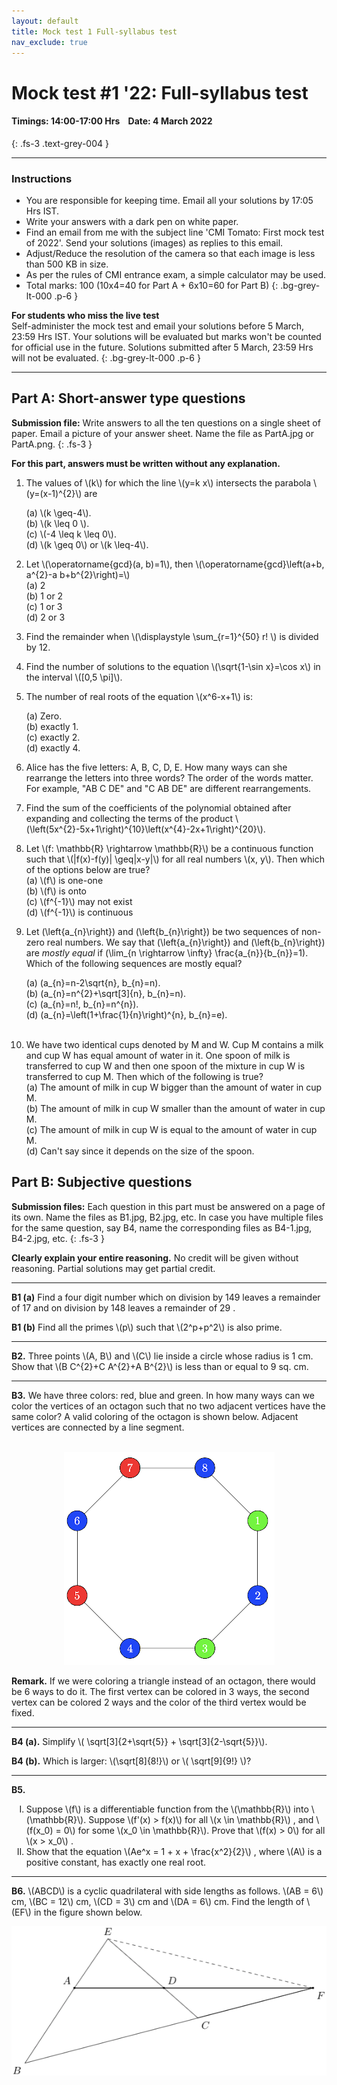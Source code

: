 ```yaml
---
layout: default
title: Mock test 1 Full-syllabus test
nav_exclude: true
---
```



#  Mock test #1 '22: Full-syllabus test

#### Timings: 14:00-17:00 Hrs &nbsp;&nbsp;  Date: 4 March 2022
{: .fs-3 .text-grey-004 }

---


### Instructions

- You are responsible for keeping time. Email all your solutions by 17:05 Hrs IST.
- Write your answers with a dark pen on white paper.
- Find an email from me with the subject line 'CMI Tomato: First mock test of 2022'. Send your solutions (images) as replies to this email.
- Adjust/Reduce the resolution of the camera so that each image is less than 500 KB in size.
- As per the rules of CMI entrance exam, a simple calculator may be used.
- Total marks: 100 (10x4=40 for Part A + 6x10=60 for Part B)
{: .bg-grey-lt-000 .p-6 }


**For students who miss the live test**<br>
Self-administer the mock test and email your solutions before 5 March, 23:59 Hrs IST. Your solutions will be evaluated
but marks won't be counted for official use in the future. Solutions submitted after 5 March, 23:59 Hrs will not be evaluated.
{: .bg-grey-lt-000 .p-6 }

---



## Part A: Short-answer type questions

**Submission file:** Write answers to all the ten questions on a single sheet of paper. Email a picture of your answer sheet. Name the file as PartA.jpg or PartA.png.
{: .fs-3 }

**For this part, answers must be written without any explanation.**



<ol>


<li>
<p>
The values of \(k\) for which the line \(y=k x\) intersects the parabola \(y=(x-1)^{2}\) are
</p>
<p>
(a) \(k \geq-4\).<br>
(b) \(k \leq 0 \).<br>
(c) \(-4 \leq k \leq 0\).<br>
(d) \(k \geq 0\) or \(k \leq-4\).<br>
</p>
</li>


<!--
Answer: d
Equating $k x=(x-1)^{2}$, we get $x^{2}-(k+2) x+1=0$. The discriminant is $(k+2)^{2}-4=k(k+4) \geq 0$ for $k \geq 0$ or $k \leq-4$.
-->

<li>
<p>
Let \(\operatorname{gcd}(a, b)=1\), then \(\operatorname{gcd}\left(a+b, a^{2}-a b+b^{2}\right)=\)<br>
(a) 2<br>
(b) 1 or 2<br>
(c) 1 or 3<br>
(d) 2 or 3<br>
</p>
</li>

<!--
Ans:(c) 2022 Madhava
-->

<li><p>Find the remainder when \(\displaystyle \sum_{r=1}^{50} r! \) is divided by 12.</p></li>



<li>
<p>
Find the number of solutions to the equation \(\sqrt{1-\sin x}=\cos x\) in the interval \([0,5 \pi]\).
</p>
</li>



<!--
Answer: B
Squaring both sides we get $1-\sin x=1-\sin ^{2} x$ and thus $\sin x=0$ or $\sin x=1$. In $[0,5 \pi]$, we then have $x=0, \pi, 2 \pi, 3 \pi, 4 \pi, \pi / 2,5 \pi / 2,7 \pi / 2$. We need to reject the values $\pi, 3 \pi, 5 \pi$ as in these cases LHS $=1$ and RHS $=-1$. Hence number of solutions is 6 .
-->

<li>
<p>
The number of real roots of the equation \(x^6-x+1\) is:
</p>
<p>
(a) Zero.<br>
(b) exactly 1.<br>
(c) exactly 2.<br>
(d) exactly 4.<br>
</p>

</li>

<li>
<p>
Alice has the five letters: A, B, C, D, E. How many ways can she rearrange the letters into three words? The order of the words matter. For example, "AB C DE" and "C AB DE" are different rearrangements.
</p>
</li>





<li>
<p>
Find the sum of the coefficients of the polynomial obtained after expanding and collecting the terms of the product \(\left(5x^{2}-5x+1\right)^{10}\left(x^{4}-2x+1\right)^{20}\).
</p>
</li>


<li>
<p>
Let \(f: \mathbb{R} \rightarrow \mathbb{R}\) be a continuous function such that \(|f(x)-f(y)| \geq|x-y|\) for all real numbers \(x, y\). Then which
of the options below are true?<br>
(a) \(f\) is one-one<br>
(b) \(f\) is onto<br>
(c) \(f^{-1}\) may not exist<br>
(d) \(f^{-1}\) is continuous<br>
</p>
</li>

<!--
Ans: (b), (c),(d).
-->







<li>
<p>


Let \(\left\{a_{n}\right\}\) and \(\left\{b_{n}\right\}\) be two sequences of non-zero real numbers. We say that \(\left\{a_{n}\right\}\) and \(\left\{b_{n}\right\}\) are <i>mostly equal</i> if \(\lim_{n \rightarrow \infty} \frac{a_{n}}{b_{n}}=1\). Which of the following sequences are mostly equal?<br>

(a) \(a_{n}=n-2\sqrt{n}, b_{n}=n\).<br>
(b) \(a_{n}=n^{2}+\sqrt[3]{n}, b_{n}=n\).<br>
(c) \(a_{n}=n!, b_{n}=n^{n}\).<br>
(d) \(a_{n}=\left(1+\frac{1}{n}\right)^{n}, b_{n}=e\).<br>
<br>
</p>
</li>

<!--Ans: (a),(d).-->



<li>
We have two identical cups denoted by M and W. Cup M contains a milk and cup W has equal amount of water in it. One spoon of milk is 
transferred to cup W and then one spoon of the mixture in cup W is transferred to cup M. Then which of the following is true?<br>
(a) The amount of milk in cup W bigger than the amount of water in cup M.<br>
(b) The amount of milk in cup W smaller than the amount of water in cup M.<br>
(c) The amount of milk in cup W is equal to the amount of water in cup M.<br>
(d) Can't say since it depends on the size of the spoon.<br>
</li>


<!--
Ans:(c) 2021 Madhava
-->








</ol>


## Part B: Subjective questions

**Submission files:** Each question in this part must be answered on a page of its own. Name the files as B1.jpg, B2.jpg, etc. In case you have multiple files
for the same question, say B4, name the corresponding files as B4-1.jpg, B4-2.jpg, etc.
{: .fs-3 }


**Clearly explain your entire reasoning.** No credit will be given without reasoning. Partial solutions may get partial credit.


---


<p><b>B1 (a)</b> Find a four digit number which on division by 149 leaves a remainder of 17 and on division by 148 leaves a remainder of 29 .
</p>

<p><b>B1 (b)</b> Find all the primes \(p\)  such that \(2^p+p^2\) is also prime.
</p>

---

<p>
<b>B2.</b>  
Three points \(A, B\) and \(C\) lie inside a circle whose radius is 1 cm. Show that \(B C^{2}+C A^{2}+A B^{2}\) is less than or equal to 9 sq. cm.
</p>

---

<p>
<b>B3.</b> We have three colors: red, blue and green. In how many ways can we color the vertices of an octagon such that no two adjacent vertices have
the same color? A valid coloring of the octagon is shown below. Adjacent vertices are connected by a line segment.</p>


<p style="text-align:center">
<br><img src="/assets/images/001_22_b3_octagon_coloring.png"/>
</p>


<p><b>Remark.</b> If we were coloring a triangle instead of an octagon, there would be 6 ways to do it. The first vertex can be colored in 3 ways, the second vertex can
be colored 2 ways and the color of the third vertex would be fixed.</p>


---


<!--
https://sumo.stanford.edu/pdfs/smt2021/guts-solutions.pdf
-->


<p>
<b>B4 (a).</b> Simplify \( \sqrt[3]{2+\sqrt{5}} + \sqrt[3]{2-\sqrt{5}}\).
</p>


<p>
<b>B4 (b).</b> Which is larger: \(\sqrt[8]{8!}\) or \( \sqrt[9]{9!} \)?
</p>


<!--
<p>
<b>B4 (b).</b> Consider the following polynomial where \(a_1,\ldots,a_n\) are distinct integers.

\[ r(x) =  \left(x-a_{1}\right)^{2}\left(x-a_{2}\right)^{2}\left(x-a_{3}\right)^{2} \ldots \left(x-a_{n}\right)^{2}+1 \]

Prove that \(r(x)\) cannot be written as the product of two other polynomials with integral coefficients.

</p>
-->

---

<p>
<b>B5.</b>
<ol type="I">
<li> Suppose \(f\) is a differentiable function from the \(\mathbb{R}\) into \(\mathbb{R}\). Suppose \(f'(x) > f(x)\) for all \(x \in \mathbb{R}\) , and \(f(x_0) = 0\) for some \(x_0 \in \mathbb{R}\). Prove that \(f(x) > 0\) for all \(x > x_0\) .</li>
<li> Show that the equation \(Ae^x = 1 + x + \frac{x^2}{2}\) , where \(A\) is a positive constant, has exactly one real root.</li>
</ol>
</p>

---


<p>
<b>B6.</b> \(ABCD\) is a cyclic quadrilateral with side lengths as follows.  \(AB = 6\) cm,
\(BC = 12\) cm, \(CD = 3\) cm and \(DA = 6\) cm. Find the length of \(EF\)
in the figure shown below.
</p>

<p style="text-align:center">
<img src="/assets/images/mt7_cyclic.png"/>
</p>

<!--
From MT7 last time. SMT. Ans = 10\sqrt{2}. Use similar triangles.
-->



